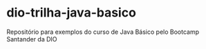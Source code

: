 # dio-trilha-java-basico
Repositório para exemplos do curso de Java Básico pelo Bootcamp Santander da DIO
